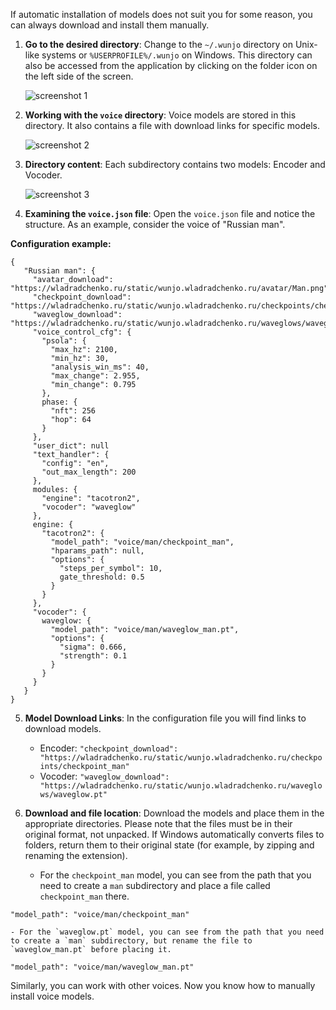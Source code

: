 If automatic installation of models does not suit you for some reason, you can always download and install them manually.

1. **Go to the desired directory**:
Change to the `~/.wunjo` directory on Unix-like systems or `%USERPROFILE%/.wunjo` on Windows. This directory can also be accessed from the application by clicking on the folder icon on the left side of the screen.

    ![screenshot 1](https://github.com/wladradchenko/wunjo.wladradchenko.ru/assets/56233697/7e1d14fe-62bd-4d43-a0f2-3c08eea419ca)

2. **Working with the `voice` directory**:
Voice models are stored in this directory. It also contains a file with download links for specific models.

    ![screenshot 2](https://github.com/wladradchenko/wunjo.wladradchenko.ru/assets/56233697/40a7a13b-61a1-48f9-8f2e-b7bf8b82a84a)

3. **Directory content**:
Each subdirectory contains two models: Encoder and Vocoder.

    ![screenshot 3](https://github.com/wladradchenko/wunjo.wladradchenko.ru/assets/56233697/c50e20b9-f33e-4e0f-b10a-baf08befd97a)

4. **Examining the `voice.json` file**:
Open the `voice.json` file and notice the structure. As an example, consider the voice of "Russian man".

**Configuration example:**

```
{
   "Russian man": {
     "avatar_download": "https://wladradchenko.ru/static/wunjo.wladradchenko.ru/avatar/Man.png",
     "checkpoint_download": "https://wladradchenko.ru/static/wunjo.wladradchenko.ru/checkpoints/checkpoint_man",
     "waveglow_download": "https://wladradchenko.ru/static/wunjo.wladradchenko.ru/waveglows/waveglow.pt",
     "voice_control_cfg": {
       "psola": {
         "max_hz": 2100,
         "min_hz": 30,
         "analysis_win_ms": 40,
         "max_change": 2.955,
         "min_change": 0.795
       },
       phase: {
         "nft": 256
         "hop": 64
       }
     },
     "user_dict": null
     "text_handler": {
       "config": "en",
       "out_max_length": 200
     },
     modules: {
       "engine": "tacotron2",
       "vocoder": "waveglow"
     },
     engine: {
       "tacotron2": {
         "model_path": "voice/man/checkpoint_man",
         "hparams_path": null,
         "options": {
           "steps_per_symbol": 10,
           gate_threshold: 0.5
         }
       }
     },
     "vocoder": {
       waveglow: {
         "model_path": "voice/man/waveglow_man.pt",
         "options": {
           "sigma": 0.666,
           "strength": 0.1
         }
       }
     }
   }
}
```

5. **Model Download Links**:
In the configuration file you will find links to download models.

    - Encoder: `"checkpoint_download": "https://wladradchenko.ru/static/wunjo.wladradchenko.ru/checkpoints/checkpoint_man"`
    - Vocoder: `"waveglow_download": "https://wladradchenko.ru/static/wunjo.wladradchenko.ru/waveglows/waveglow.pt"`

6. **Download and file location**:
Download the models and place them in the appropriate directories. Please note that the files must be in their original format, not unpacked. If Windows automatically converts files to folders, return them to their original state (for example, by zipping and renaming the extension).

    - For the `checkpoint_man` model, you can see from the path that you need to create a `man` subdirectory and place a file called `checkpoint_man` there.

```
"model_path": "voice/man/checkpoint_man"
```

    - For the `waveglow.pt` model, you can see from the path that you need to create a `man` subdirectory, but rename the file to `waveglow_man.pt` before placing it.

```
"model_path": "voice/man/waveglow_man.pt"
```

Similarly, you can work with other voices. Now you know how to manually install voice models.